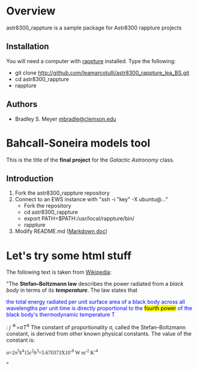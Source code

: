 Overview
========

astr8300_rappture is a sample package for Astr8300 rappture projects

Installation
------------

You will need a computer with [rappture](https://nanohub.org/infrastructure/rappture/) installed.  Type the following:

* git clone http://github.com/leamarcotulli/astr8300_rappture_lea_BS.git
* cd astr8300_rappture
* rappture

Authors
-------

- Bradley S. Meyer <mbradle@clemson.edu>



Bahcall-Soneira models tool
===========================
This is the title of the **final project** for the *Galactic Astronomy* class.

Introduction
------------

1. Fork the astr8300_rappture repository
2. Connect to an EWS instance with "ssh -i "key" -X ubuntu@..."
   * Fork the repository
   * cd astr8300_rappture
   * export PATH=$PATH:/usr/local/rappture/bin/
   * rappture
3. Modify README.md ([Markdown doc](https://guides.github.com/features/mastering-markdown/))

Let's try some html stuff
=========================
The following text is taken from [Wikipedia](https://en.wikipedia.org/wiki/Stefan%E2%80%93Boltzmann_law):

"The <b>Stefan–Boltzmann law</b> describes the power radiated from a <i>black body</i> in terms of its <b><i>temperature</i></b>. The law states that <p style="color:blue;">the total energy radiated per unit surface area of a black body across all wavelengths per unit time is directly proportional to the <mark>fourth power</mark> of the black body's thermodynamic temperature T</p>:
  <i>j</i><sup> &star;</sup>=&sigma;<i>T</i><sup>4</sup>
 The constant of proportionality σ, called the Stefan–Boltzmann constant, is derived from other known physical constants. The value of the constant is:
  <p style="font-family:verdana;">&sigma;=2&pi;<sup>5</sup><i>k</i><sup>4</sup><over>15<i>c</i><sup>2</sup><i>h</i><sup>3</sup>=5.670373X10<sup>-8</sup> W m<sup>-2</sup> K<sup>-4</sup></p>"
  
 
